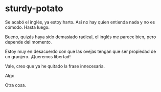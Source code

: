 # sturdy-potato

Se acabó el inglés, ya estoy harto. 
Así no hay quien entienda nada y no es cómodo. Hasta luego.

Bueno, quizás haya sido demasiado radical, el inglés me parece bien, pero depende del momento.

Estoy muy en desacuerdo con que las ovejas tengan que ser propiedad de un granjero. ¡Queremos libertad!

Vale, creo que ya he quitado la frase innecesaria.

Algo.

Otra cosa.
